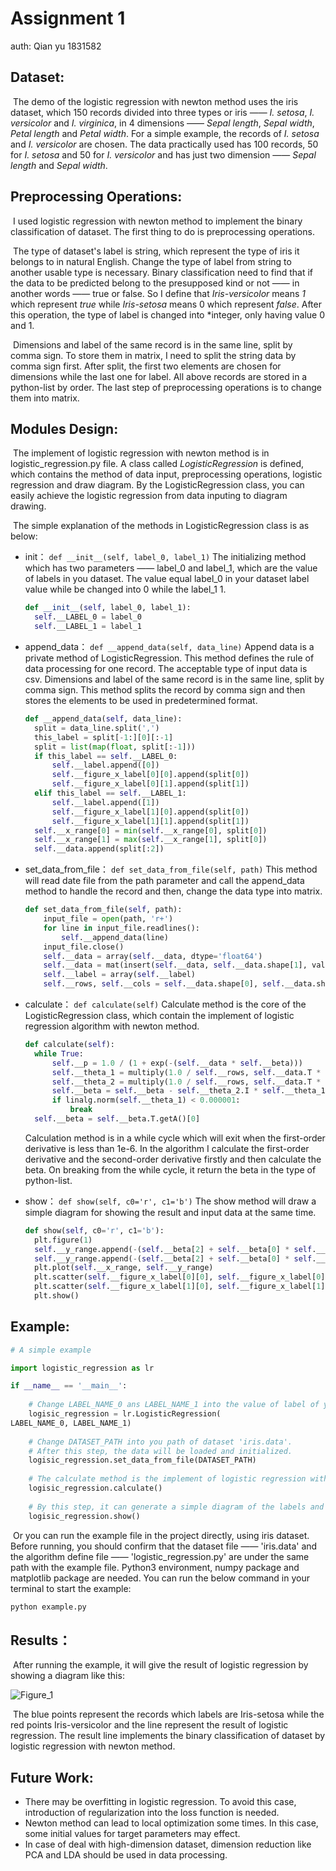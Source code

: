 # Assignment 1 
auth: Qian yu 1831582



## Dataset:

​	The demo of the logistic regression with newton method uses the iris dataset, which 150 records divided into three types or iris —— *I. setosa*, *I. versicolor* and *I. virginica*, in 4 dimensions —— *Sepal length*, *Sepal width*, *Petal length* and *Petal width*. For a simple example, the records of *I. setosa* and *I. versicolor* are chosen. The data practically used has 100 records, 50 for  *I. setosa* and 50 for *I. versicolor* and has just two dimension —— *Sepal length* and *Sepal width*.





## Preprocessing Operations:

​	I used logistic regression with newton method to implement the binary classification of dataset. The first thing to do is preprocessing operations.

​	The type of dataset's label is string, which represent the type of iris it belongs to in natural English. Change the type of label from string to another usable type is necessary. Binary classification need to find that if the data to be predicted belong to the presupposed kind or not —— in another words —— true or false. So I define that *Iris-versicolor* means *1* which represent *true* while *Iris-setosa* means 0 which represent *false*. After this operation, the type of label is changed into *integer, only having value 0 and 1.

​	Dimensions and label of the same record is in the same line, split by comma sign. To store them in matrix, I need to split the string data by comma sign first. After split, the first two elements are chosen for dimensions while the last one for label. All above records are stored in a python-list by order. The last step of preprocessing operations is to change them into matrix.





## Modules Design:

​	The implement of logistic regression with newton method is in logistic_regression.py file. A class called *LogisticRegression* is defined, which contains the method of data input, preprocessing operations, logistic regression and draw diagram. By the LogisticRegression class, you can easily achieve the logistic regression from data inputing to diagram drawing.

​	The simple explanation of the methods in LogisticRegression class is as below:

- init：
  `def __init__(self, label_0, label_1)`
  The initializing method which has two parameters —— label_0 and label_1, which are the value of labels in you dataset. The value equal label_0 in your dataset label value while be changed into 0 while the label_1 1.
  ```python
  def __init__(self, label_0, label_1):
  	self.__LABEL_0 = label_0
  	self.__LABEL_1 = label_1
  ```

- append_data：
  `def __append_data(self, data_line)`
  Append data is a private method of LogisticRegression. This method defines the rule of data processing for one record. The acceptable type of input data is csv. Dimensions and label of the same record is in the same line, split by comma sign. This method splits the record by comma sign and then stores the elements to be used in predetermined format.

  ```	python
  def __append_data(self, data_line):
  	split = data_line.split(',')
  	this_label = split[-1:][0][:-1]
  	split = list(map(float, split[:-1]))
  	if this_label == self.__LABEL_0:
  		self.__label.append([0])
  		self.__figure_x_label[0][0].append(split[0])
  		self.__figure_x_label[0][1].append(split[1])
  	elif this_label == self.__LABEL_1:
  		self.__label.append([1])
  		self.__figure_x_label[1][0].append(split[0])
  		self.__figure_x_label[1][1].append(split[1])
  	self.__x_range[0] = min(self.__x_range[0], split[0])
  	self.__x_range[1] = max(self.__x_range[1], split[0])
  	self.__data.append(split[:2])
  ```

- set_data_from_file：
  `def set_data_from_file(self, path)`
  This method will read date file from the path parameter and call the append_data method to handle the record and then, change the data type into matrix.

  ```python
  def set_data_from_file(self, path):
      input_file = open(path, 'r+')
      for line in input_file.readlines():
          self.__append_data(line)
      input_file.close()
      self.__data = array(self.__data, dtype='float64')
      self.__data = mat(insert(self.__data, self.__data.shape[1], values=1, axis=1))
      self.__label = array(self.__label)
      self.__rows, self.__cols = self.__data.shape[0], self.__data.shape[1]
  ```

- calculate：
  `def calculate(self)`
  Calculate method is the core of the LogisticRegression class, which contain the implement of  logistic regression algorithm with newton method. 
  ```python
  def calculate(self):
  	while True:
  		self.__p = 1.0 / (1 + exp(-(self.__data * self.__beta)))
  		self.__theta_1 = multiply(1.0 / self.__rows, self.__data.T * (self.__p - self.__label)) # (3, 1)
  		self.__theta_2 = multiply(1.0 / self.__rows, self.__data.T * mat(diag(multiply(self.__p, (1-self.__p)).T.getA()[0])) * self.__data) # (3, 3)
  		self.__beta = self.__beta - self.__theta_2.I * self.__theta_1
  		if linalg.norm(self.__theta_1) < 0.000001:
  			break
  	self.__beta = self.__beta.T.getA()[0]
  ```

  Calculation method is in a while cycle which will exit when the first-order derivative is less than 1e-6.  In the algorithm I calculate the first-order derivative and the second-order derivative firstly and then calculate the beta. On breaking from the while cycle, it return the beta in the type of python-list.

- show：
  `def show(self, c0='r', c1='b')`
  The show method will draw a simple diagram for showing the result and input data at the same time.
  ```python
  def show(self, c0='r', c1='b'):
  	plt.figure(1)
  	self.__y_range.append(-(self.__beta[2] + self.__beta[0] * self.__x_range[0]) / self.__beta[1])
  	self.__y_range.append(-(self.__beta[2] + self.__beta[0] * self.__x_range[1]) / self.__beta[1]) 
  	plt.plot(self.__x_range, self.__y_range)
  	plt.scatter(self.__figure_x_label[0][0], self.__figure_x_label[0][1], c=c0)
  	plt.scatter(self.__figure_x_label[1][0], self.__figure_x_label[1][1], c=c1)
  	plt.show()
  ```





## Example:

```python
# A simple example

import logistic_regression as lr

if __name__ == '__main__':
    
	# Change LABEL_NAME_0 ans LABEL_NAME_1 into the value of label of your dataset, like'Iris-setosa' or 'Iris-versicolor'.
    logisic_regression = lr.LogisticRegression(
LABEL_NAME_0, LABEL_NAME_1)
	
    # Change DATASET_PATH into you path of dataset 'iris.data'.
    # After this step, the data will be loaded and initialized.
    logisic_regression.set_data_from_file(DATASET_PATH)
	
    # The calculate method is the implement of logistic regression with newton method.
    logisic_regression.calculate()
    
    # By this step, it can generate a simple diagram of the labels and vectors of input data and it can draw a line which represent the result of logistic regression.
	logisic_regression.show()
```

​	Or you can run the example file in the project directly, using iris dataset. Before running, you should confirm that the dataset file —— 'iris.data' and the algorithm define file ——  'logistic_regression.py' are under the same path with the example file. Python3 environment, numpy package and matplotlib package are needed. You can run the below command in your terminal to start the example:

```bash
python example.py
```






## Results：

​	After running the example, it will give the result of logistic regression by showing a diagram like this:

![Figure_1](/home/price/workspace/hw/hw1/Figure_1.png)

​	The blue points represent the records which labels are Iris-setosa while the red points Iris-versicolor and the line represent the result of logistic regression. The result line implements the binary classification of dataset by logistic regression with newton method.





## Future Work:

* There may be overfitting in logistic regression. To avoid this case, introduction of regularization into the loss function is needed.
* Newton method can lead to local optimization some times. In this case,  some initial values for target parameters may effect.
* In case of deal with high-dimension dataset, dimension reduction like PCA and LDA should be used in data processing.